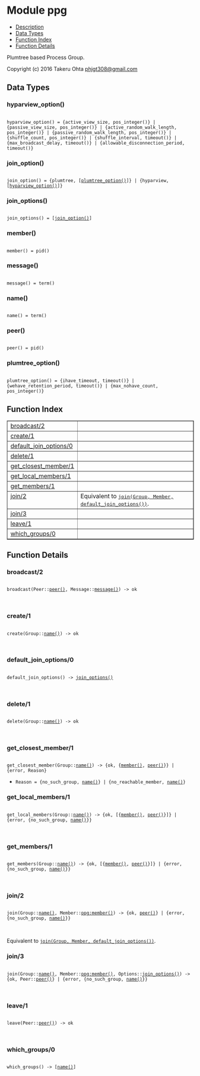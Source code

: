 

# Module ppg #
* [Description](#description)
* [Data Types](#types)
* [Function Index](#index)
* [Function Details](#functions)

Plumtree based Process Group.

Copyright (c) 2016 Takeru Ohta <phjgt308@gmail.com>

<a name="types"></a>

## Data Types ##




### <a name="type-hyparview_option">hyparview_option()</a> ###


<pre><code>
hyparview_option() = {active_view_size, pos_integer()} | {passive_view_size, pos_integer()} | {active_random_walk_length, pos_integer()} | {passive_random_walk_length, pos_integer()} | {shuffle_count, pos_integer()} | {shuffle_interval, timeout()} | {max_broadcast_delay, timeout()} | {allowable_disconnection_period, timeout()}
</code></pre>




### <a name="type-join_option">join_option()</a> ###


<pre><code>
join_option() = {plumtree, [<a href="#type-plumtree_option">plumtree_option()</a>]} | {hyparview, [<a href="#type-hyparview_option">hyparview_option()</a>]}
</code></pre>




### <a name="type-join_options">join_options()</a> ###


<pre><code>
join_options() = [<a href="#type-join_option">join_option()</a>]
</code></pre>




### <a name="type-member">member()</a> ###


<pre><code>
member() = pid()
</code></pre>




### <a name="type-message">message()</a> ###


<pre><code>
message() = term()
</code></pre>




### <a name="type-name">name()</a> ###


<pre><code>
name() = term()
</code></pre>




### <a name="type-peer">peer()</a> ###


<pre><code>
peer() = pid()
</code></pre>




### <a name="type-plumtree_option">plumtree_option()</a> ###


<pre><code>
plumtree_option() = {ihave_timeout, timeout()} | {wehave_retention_period, timeout()} | {max_nohave_count, pos_integer()}
</code></pre>

<a name="index"></a>

## Function Index ##


<table width="100%" border="1" cellspacing="0" cellpadding="2" summary="function index"><tr><td valign="top"><a href="#broadcast-2">broadcast/2</a></td><td></td></tr><tr><td valign="top"><a href="#create-1">create/1</a></td><td></td></tr><tr><td valign="top"><a href="#default_join_options-0">default_join_options/0</a></td><td></td></tr><tr><td valign="top"><a href="#delete-1">delete/1</a></td><td></td></tr><tr><td valign="top"><a href="#get_closest_member-1">get_closest_member/1</a></td><td></td></tr><tr><td valign="top"><a href="#get_local_members-1">get_local_members/1</a></td><td></td></tr><tr><td valign="top"><a href="#get_members-1">get_members/1</a></td><td></td></tr><tr><td valign="top"><a href="#join-2">join/2</a></td><td>Equivalent to <a href="#join-3"><tt>join(Group, Member, default_join_options())</tt></a>.</td></tr><tr><td valign="top"><a href="#join-3">join/3</a></td><td></td></tr><tr><td valign="top"><a href="#leave-1">leave/1</a></td><td></td></tr><tr><td valign="top"><a href="#which_groups-0">which_groups/0</a></td><td></td></tr></table>


<a name="functions"></a>

## Function Details ##

<a name="broadcast-2"></a>

### broadcast/2 ###

<pre><code>
broadcast(Peer::<a href="#type-peer">peer()</a>, Message::<a href="#type-message">message()</a>) -&gt; ok
</code></pre>
<br />

<a name="create-1"></a>

### create/1 ###

<pre><code>
create(Group::<a href="#type-name">name()</a>) -&gt; ok
</code></pre>
<br />

<a name="default_join_options-0"></a>

### default_join_options/0 ###

<pre><code>
default_join_options() -&gt; <a href="#type-join_options">join_options()</a>
</code></pre>
<br />

<a name="delete-1"></a>

### delete/1 ###

<pre><code>
delete(Group::<a href="#type-name">name()</a>) -&gt; ok
</code></pre>
<br />

<a name="get_closest_member-1"></a>

### get_closest_member/1 ###

<pre><code>
get_closest_member(Group::<a href="#type-name">name()</a>) -&gt; {ok, {<a href="#type-member">member()</a>, <a href="#type-peer">peer()</a>}} | {error, Reason}
</code></pre>

<ul class="definitions"><li><code>Reason = {no_such_group, <a href="#type-name">name()</a>} | {no_reachable_member, <a href="#type-name">name()</a>}</code></li></ul>

<a name="get_local_members-1"></a>

### get_local_members/1 ###

<pre><code>
get_local_members(Group::<a href="#type-name">name()</a>) -&gt; {ok, [{<a href="#type-member">member()</a>, <a href="#type-peer">peer()</a>}]} | {error, {no_such_group, <a href="#type-name">name()</a>}}
</code></pre>
<br />

<a name="get_members-1"></a>

### get_members/1 ###

<pre><code>
get_members(Group::<a href="#type-name">name()</a>) -&gt; {ok, [{<a href="#type-member">member()</a>, <a href="#type-peer">peer()</a>}]} | {error, {no_such_group, <a href="#type-name">name()</a>}}
</code></pre>
<br />

<a name="join-2"></a>

### join/2 ###

<pre><code>
join(Group::<a href="#type-name">name()</a>, Member::<a href="ppg.md#type-member">ppg:member()</a>) -&gt; {ok, <a href="#type-peer">peer()</a>} | {error, {no_such_group, <a href="#type-name">name()</a>}}
</code></pre>
<br />

Equivalent to [`join(Group, Member, default_join_options())`](#join-3).

<a name="join-3"></a>

### join/3 ###

<pre><code>
join(Group::<a href="#type-name">name()</a>, Member::<a href="ppg.md#type-member">ppg:member()</a>, Options::<a href="#type-join_options">join_options()</a>) -&gt; {ok, Peer::<a href="#type-peer">peer()</a>} | {error, {no_such_group, <a href="#type-name">name()</a>}}
</code></pre>
<br />

<a name="leave-1"></a>

### leave/1 ###

<pre><code>
leave(Peer::<a href="#type-peer">peer()</a>) -&gt; ok
</code></pre>
<br />

<a name="which_groups-0"></a>

### which_groups/0 ###

<pre><code>
which_groups() -&gt; [<a href="#type-name">name()</a>]
</code></pre>
<br />


